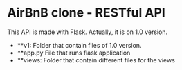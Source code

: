 # AirBnB clone - RESTful API

This API is made with Flask. Actually, it is on 1.0 version.

- **v1: Folder that contain files of 1.0 version.
- **app.py File that runs flask application
- **views: Folder that contain different files for the views